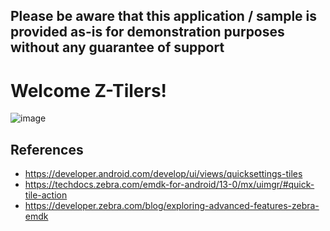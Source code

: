 ## Please be aware that this application / sample is provided as-is for demonstration purposes without any guarantee of support

# Welcome Z-Tilers!

![image](https://github.com/NDZL/Z-TILES/assets/11386676/470146b4-f001-4f98-b2ea-01cec568553a)

## References
- https://developer.android.com/develop/ui/views/quicksettings-tiles
- https://techdocs.zebra.com/emdk-for-android/13-0/mx/uimgr/#quick-tile-action
- https://developer.zebra.com/blog/exploring-advanced-features-zebra-emdk

  
